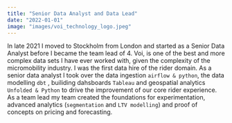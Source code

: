 ```yaml
---
title: "Senior Data Analyst and Data Lead"
date: "2022-01-01"
image: "images/voi_technology_logo.jpeg"
---
```


In late 2021 I moved to Stockholm from London and started as a Senior Data Analyst before I became the team lead of 4. Voi, is one of the best and more complex data sets I have ever worked with, given the complexity of the micromobility industry.
I was the first data hire of the rider domain. As a senior data analyst I took over the data ingestion ```airflow & python```, the data modelling ```dbt``` , builiding dahsboards ```Tableau``` and geospatial analytics ```Unfolded & Python``` to drive the improvement of our core rider experience. 
As a team lead my team created the foundations for experimentation,  advanced analytics (```segmentation``` and ```LTV modelling```) and proof of concepts on pricing and forecasting. 
